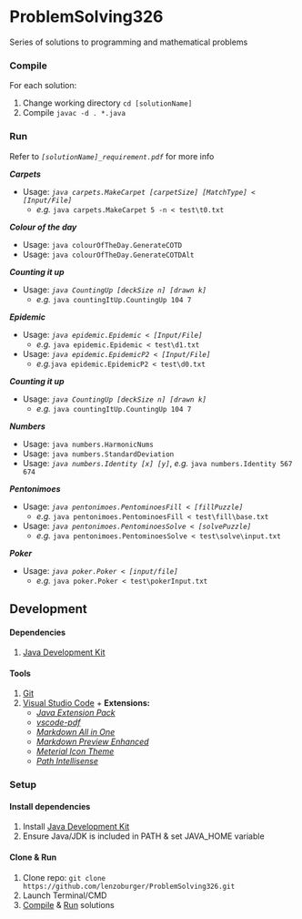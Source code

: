 # ProblemSolving326
Series of solutions to programming and mathematical problems

### Compile
For each solution:
1. Change working directory `cd [solutionName]`
2. Compile `javac -d . *.java`
### Run
Refer to _`[solutionName]_requirement.pdf`_ for more info

_**Carpets**_
* Usage: _`java carpets.MakeCarpet [carpetSize] [MatchType] < [Input/File]`_
  * _e.g._ `java carpets.MakeCarpet 5 -n < test\t0.txt`

_**Colour of the day**_
* Usage:  `java colourOfTheDay.GenerateCOTD` 
* Usage: `java colourOfTheDay.GenerateCOTDAlt`

_**Counting it up**_
* Usage: _`java CountingUp [deckSize n] [drawn k]`_
  * _e.g._ `java countingItUp.CountingUp 104 7`

_**Epidemic**_
* Usage: _`java epidemic.Epidemic < [Input/File]`_
  * _e.g._ `java epidemic.Epidemic < test\d1.txt`
* Usage: _`java epidemic.EpidemicP2 < [Input/File]`_
  * _e.g._`java epidemic.EpidemicP2 < test\d0.txt`

_**Counting it up**_
* Usage: _`java CountingUp [deckSize n] [drawn k]`_
  * _e.g._ `java countingItUp.CountingUp 104 7`

_**Numbers**_
* Usage: `java numbers.HarmonicNums`
* Usage: `java numbers.StandardDeviation`
* Usage: _`java numbers.Identity [x] [y]`_, _e.g._ `java numbers.Identity 567 674`

_**Pentonimoes**_
* Usage: _`java pentonimoes.PentominoesFill < [fillPuzzle]`_
  * _e.g._ `java pentonimoes.PentominoesFill < test\fill\base.txt`
* Usage: _`java pentonimoes.PentominoesSolve < [solvePuzzle]`_
  * _e.g._ `java pentonimoes.PentominoesSolve < test\solve\input.txt`

_**Poker**_
* Usage: _`java poker.Poker < [input/file]`_
  * _e.g._ `java poker.Poker < test\pokerInput.txt`

## Development
#### Dependencies
1. [Java Development Kit](https://www.oracle.com/technetwork/java/javase/downloads/jdk8-downloads-2133151.html)

#### Tools
1. [Git](https://git-scm.com/downloads)
2. [Visual Studio Code](https://code.visualstudio.com/download) + **Extensions:**
   * [_Java Extension Pack_](https://marketplace.visualstudio.com/items?itemName=vscjava.vscode-java-pack)
   * [_vscode-pdf_](https://marketplace.visualstudio.com/items?itemName=tomoki1207.pdf)
   * [_Markdown All in One_](https://marketplace.visualstudio.com/items?itemName=yzhang.markdown-all-in-one)
   * [_Markdown Preview Enhanced_](https://marketplace.visualstudio.com/items?itemName=shd101wyy.markdown-preview-enhanced)
   * [_Meterial Icon Theme_](https://marketplace.visualstudio.com/items?itemName=PKief.material-icon-theme)
   * [_Path Intellisense_](https://marketplace.visualstudio.com/items?itemName=christian-kohler.path-intellisense)
### Setup

#### Install dependencies
1. Install [Java Development Kit](https://www.oracle.com/technetwork/java/javase/downloads/jdk8-downloads-2133151.html)
2. Ensure Java/JDK is included in PATH & set JAVA_HOME variable

#### Clone & Run
1. Clone repo: `git clone https://github.com/lenzoburger/ProblemSolving326.git`
2. Launch Terminal/CMD
3. [Compile](#compile) & [Run](#ru) solutions
